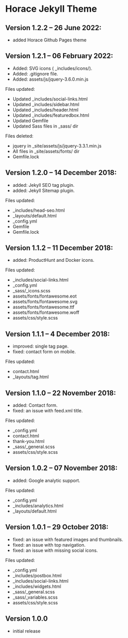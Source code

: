 # Horace Jekyll Theme

## Version 1.2.2 – 26 June 2022:

- added Horace Github Pages theme

## Version 1.2.1 – 06 February 2022:

- Added: SVG icons ( _includes/icons/).
- Added: .gitignore file.
- Added: assets/js/jquery-3.6.0.min.js

Files updated:

- Updated _includes/social-links.html
- Updated _includes/sidebar.html
- Updated _includes/header.html
- Updated _includes/featuredbox.html
- Updated Gemfile
- Updated Sass files in _sass/ dir

Files deleted:

- jquery in _site/assets/js/jquery-3.3.1.min.js
- All files in _site/assets/fonts/ dir
- Gemfile.lock


## Version 1.2.0 – 14 December 2018:

- added: Jekyll SEO tag plugin.
- added: Jekyll Sitemap plugin.

Files updated:

- _includes/head-seo.html
- _layouts/default.html
- _config.yml
- Gemfile
- Gemfile.lock

## Version 1.1.2 – 11 December 2018:

- added: ProductHunt and Docker icons.

Files updated:

- _includes/social-links.html
- _config.yml
- _sass/_icons.scss
- assets/fonts/fontawesome.eot
- assets/fonts/fontawesome.svg
- assets/fonts/fontawesome.ttf
- assets/fonts/fontawesome.woff
- assets/css/style.scss

## Version 1.1.1 – 4 December 2018:

- improved: single tag page.
- fixed: contact form on mobile.

Files updated:

- contact.html
- _layouts/tag.html

## Version 1.1.0 – 22 November 2018:

- added: Contact form.
- fixed: an issue with feed.xml title.

Files updated:

- _config.yml
- contact.html
- thank-you.html
- _sass/_general.scss
- assets/css/style.scss

## Version 1.0.2 – 07 November 2018:

- added: Google analytic support.

Files updated:

- _config.yml
- _includes/analytics.html
- _layouts/default.html

## Version 1.0.1 – 29 October 2018:

- fixed: an issue with featured images and thumbnails.
- fixed: an issue with top navigation.
- fixed: an issue with missing social icons.

Files updated:

- _config.yml
- _includes/postbox.html
- _includes/social-links.html
- _includes/widgets.html
- _sass/_general.scss
- _sass/_variables.scss
- assets/css/style.scss

## Version 1.0.0

- initial release
